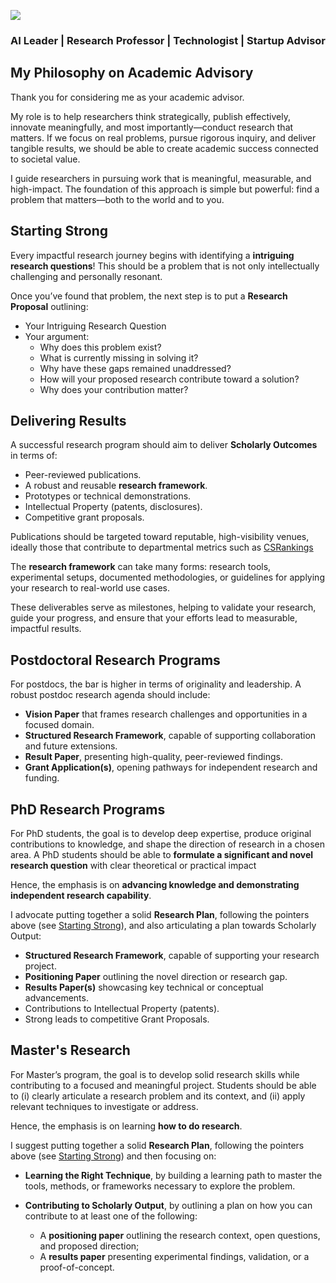 
![](../images/fkoch-banner.png)

### AI Leader | Research Professor | Technologist | Startup Advisor 

## My Philosophy on Academic Advisory

Thank you for considering me as your academic advisor.

My role is to help researchers think strategically, publish effectively, innovate meaningfully, and most importantly—conduct research that matters. 
If we focus on real problems, pursue rigorous inquiry, and deliver tangible results, we should be able to create academic success connected to  societal value.

I guide researchers in pursuing work that is meaningful, measurable, and high-impact. The foundation of this approach is simple but powerful: find a problem that matters—both to the world and to you.

## Starting Strong

Every impactful research journey begins with identifying a **intriguing research questions**! This should be a problem that is not only intellectually challenging and personally resonant.

Once you’ve found that problem, the next step is to put a **Research Proposal** outlining:
* Your Intriguing Research Question
* Your argument:
    * Why does this problem exist?
    * What is currently missing in solving it?
    * Why have these gaps remained unaddressed?
    * How will your proposed research contribute toward a solution?
    * Why does your contribution matter?

## Delivering Results

A successful research program should aim to deliver **Scholarly Outcomes** in terms of:
* Peer-reviewed publications.
* A robust and reusable **research framework**.
* Prototypes or technical demonstrations.
* Intellectual Property (patents, disclosures).
* Competitive grant proposals.

Publications should be targeted toward reputable, high-visibility venues, ideally those that contribute to departmental metrics such as [CSRankings](https://csrankings.org)

The **research framework** can take many forms: research tools, experimental setups, documented methodologies, or guidelines for applying your research to real-world use cases.

These deliverables serve as milestones, helping to validate your research, guide your progress, and ensure that your efforts lead to measurable, impactful results.

## Postdoctoral Research Programs

For postdocs, the bar is higher in terms of originality and leadership. A robust postdoc research agenda should include:
* **Vision Paper** that frames research challenges and opportunities in a focused domain.
* **Structured Research Framework**, capable of supporting collaboration and future extensions.
* **Result Paper**, presenting high-quality, peer-reviewed findings.
* **Grant Application(s)**, opening pathways for independent research and funding.

## PhD Research Programs

For PhD students, the goal is to develop deep expertise, produce original contributions to knowledge, and shape the direction of research in a chosen area. A PhD students should be able to
**formulate a significant and novel research question** with clear theoretical or practical impact

Hence, the emphasis is on **advancing knowledge and demonstrating independent research capability**.

I advocate putting together a solid **Research Plan**, following the pointers above (see [Starting Strong](#starting-strong)), and also articulating a plan towards Scholarly Output:

* **Structured Research Framework**, capable of supporting your research project.
* **Positioning Paper** outlining the novel direction or research gap.
* **Results Paper(s)** showcasing key technical or conceptual advancements.
* Contributions to Intellectual Property (patents).
* Strong leads to competitive Grant Proposals.


## Master's Research 

For Master’s program, the goal is to develop solid research skills while contributing to a focused and meaningful project. Students should be able to (i) clearly articulate a research problem and its context, and (ii) apply relevant techniques to investigate or address.

Hence, the emphasis is on learning **how to do research**. 

I suggest putting together a solid **Research Plan**, following the pointers above (see [Starting Strong](#starting-strong)) and then focusing on:
* **Learning the Right Technique**, by building a learning path to master the tools, methods, or frameworks necessary to explore the problem. 

* **Contributing to Scholarly Output**, by outlining a plan on how you can contribute to at least one of the following:   
    * A **positioning paper** outlining the research context, open questions, and proposed direction;
    * A **results paper** presenting experimental findings, validation, or a proof-of-concept.
